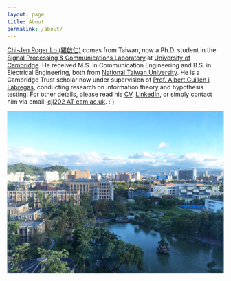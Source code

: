 ```yaml
---
layout: page
title: About
permalink: /about/
---
```


[Chi-Jen Roger Lo (羅啟仁)] comes from Taiwan, now a Ph.D. student in the [Signal Processing & Communications Laboratory] at [University of Cambridge]. He received M.S. in Communication Engineering and B.S. in Electrical Engineering, both from [National Taiwan University]. He is a Cambridge Trust scholar now under supervision of [Prof. Albert Guillén i Fàbregas], conducting research on information theory and hypothesis testing. For other details, please read his [CV], [LinkedIn], or simply contact him via email: [cjl202 AT cam.ac.uk]. : )

<!--- Roger Chi-Jen Lo (羅啟仁) lives in Taipei, Taiwan. He is a M.S. student and President of Students Association at the [Graduate Institute of Communication Engineering, National Taiwan University]; he received B.S. from the [Department of Electrical Engineering, National Taiwan University]. He is currently under the supervision of [Prof. Hung-Yun Hsieh], conducting research on wireless communication and internet-of-things, especially on information-centric stochastic network optimization. For any other details, please survey his [CV], [LinkedIn], or contact him via email. : ) --->

![NTU](/assets/NTU.jpg)

[Chi-Jen Roger Lo (羅啟仁)]: https://rogerlo47.github.io/stickies/2022/04/14/post0.html
[Signal Processing & Communications Laboratory]: http://www.eng.cam.ac.uk/node/9
[University of Cambridge]: https://www.cam.ac.uk
[National Taiwan University]: https://www.ntu.edu.tw/english/
[Prof. Albert Guillén i Fàbregas]: http://sigproc.eng.cam.ac.uk/Main/AG495
[CV]: https://github.com/RogerLo47/rogerlo47.github.io/blob/master/assets/curriculamvitae.pdf
[LinkedIn]: https://www.linkedin.com/in/rogerlo47/
[cjl202 AT cam.ac.uk]: cjl202@cam.ac.uk
